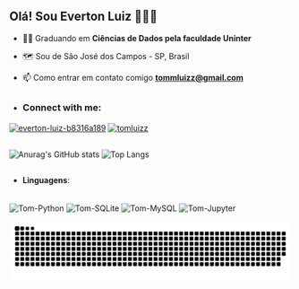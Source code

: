  ## Olá! Sou Everton Luiz 🙋🏻‍♂️

- 👨‍💻 Graduando em **Ciências de Dados pela faculdade Uninter**
- 🗺️ Sou de São José dos Campos - SP, Brasil
  
- 📫 Como entrar em contato comigo **tommluizz@gmail.com**
  
##

- <h3 align="left">Connect with me:</h3>
<p align="left">
<a href="https://linkedin.com/in/everton-luiz-b8316a189/" target="blank"><img align="center" src="https://raw.githubusercontent.com/rahuldkjain/github-profile-readme-generator/master/src/images/icons/Social/linked-in-alt.svg" alt="everton-luiz-b8316a189" height="30" width="40" /></a>
<a href="https://instagram.com/tomluizz" target="blank"><img align="center" src="https://raw.githubusercontent.com/rahuldkjain/github-profile-readme-generator/master/src/images/icons/Social/instagram.svg" alt="tomluizz" height="30" width="40" /></a>
</p>

##

![Anurag's GitHub stats](https://github-readme-stats.vercel.app/api?username=TomLuiz&show_icons=true&theme=radical)
![Top Langs](https://github-readme-stats.vercel.app/api/top-langs/?username=TomLuiz&hide_progress=true&theme=radical)

##
- **Linguagens**:
<div style=="display: inline_block"><br>
<img align="center" alt="Tom-Python" height="50" width="60" src="https://cdn.jsdelivr.net/gh/devicons/devicon@latest/icons/python/python-original-wordmark.svg" />
<img align="center" alt="Tom-SQLite" height="50" width="60" src="https://cdn.jsdelivr.net/gh/devicons/devicon@latest/icons/sqlite/sqlite-original.svg" />
<img align="center" alt="Tom-MySQL" height="50" width="60"src="https://cdn.jsdelivr.net/gh/devicons/devicon@latest/icons/mysql/mysql-original-wordmark.svg" />
<img align="center" alt="Tom-Jupyter" height="50" width="60"src="https://cdn.jsdelivr.net/gh/devicons/devicon@latest/icons/jupyter/jupyter-original-wordmark.svg" />
</div>

![Snake animation](https://github.com/TomLuiz/TomLuiz/blob/output/github-contribution-grid-snake.svg)
